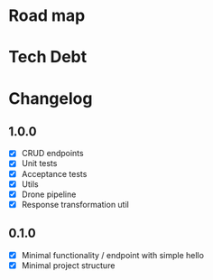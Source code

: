 # Road map

# Tech Debt

# Changelog

## 1.0.0

- [x] CRUD endpoints
- [x] Unit tests
- [x] Acceptance tests
- [x] Utils
- [x] Drone pipeline
- [x] Response transformation util

## 0.1.0

- [x] Minimal functionality / endpoint with simple hello
- [x] Minimal project structure
